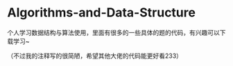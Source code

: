 # Algorithms-and-Data-Structure
个人学习数据结构与算法使用，里面有很多的一些具体的题的代码，有兴趣可以下载学习~

（不过我的注释写的很简陋，希望其他大佬的代码能更好看233）